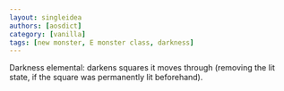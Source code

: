 ```yaml
---
layout: singleidea
authors: [aosdict]
category: [vanilla]
tags: [new monster, E monster class, darkness]
---
```

Darkness elemental: darkens squares it moves through (removing the lit state, if the square was permanently lit beforehand).
